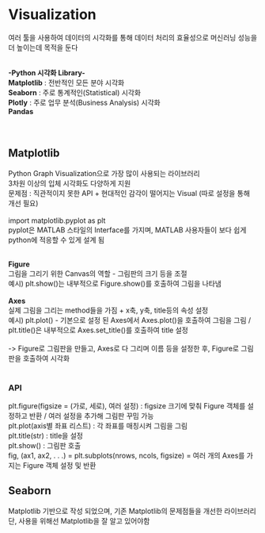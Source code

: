 # **Visualization**
여러 툴을 사용하여 데이터의 시각화를 통해 데이터 처리의 효율성으로 머신러닝 성능을 더 높이는데 목적을 둔다 </br></br>

**-Python 시각화 Library-** </br>
**Matplotlib** : 전반적인 모든 분야 시각화</br>
**Seaborn** : 주로 통계적인(Statistical) 시각화</br>
**Plotly** : 주로 업무 분석(Business Analysis) 시각화 </br>
**Pandas**</br></br></br>


## **Matplotlib**
Python Graph Visualization으로 가장 많이 사용되는 라이브러리 </br>
3차원 이상의 입체 시각화도 다양하게 지원</br>
문제점 : 직관적이지 못한 API + 현대적인 감각이 떨어지는 Visual (따로 설정을 통해 개선 필요) </br></br>
import matplotlib.pyplot as plt </br>
pyplot은 MATLAB 스타일의 Interface를 가지며, MATLAB 사용자들이 보다 쉽게 python에 적응할 수 있게 설계 됨</br></br>

**Figure** </br>
그림을 그리기 위한 Canvas의 역할 - 그림판의 크기 등을 조절</br>
예시\) plt.show()는 내부적으로 Figure.show()를 호출하여 그림을 나타냄
</br></br>
**Axes** </br>
실제 그림을 그리는 method들을 가짐 + x축, y축, title등의 속성 설정 </br>
예시\) plt.plot() - 기본으로 설정 된 Axes에서 Axes.plot()을 호출하여 그림을 그림 / plt.title()은 내부적으로 Axes.set_title()를 호출하여 title 설정</br></br>
-> Figure로 그림판을 만들고, Axes로 다 그리며 이름 등을 설정한 후, Figure로 그림판을 호출하여 시각화</br></br>

### **API**
plt.figure(figsize = (가로, 세로), 여러 설정) : figsize 크기에 맞춰 Figure 객체를 설정하고 반환 / 여러 설정을 추가해 그림판 꾸밈 가능</br>
plt.plot(axis별 좌표 리스트) : 각 좌표를 매칭시켜 그림을 그림 </br>
plt.title(str) : title을 설정 </br>
plt.show() : 그림판 호출</br>
fig, (ax1, ax2, . . .) = plt.subplots(nrows, ncols, figsize) = 여러 개의 Axes를 가지는 Figure 객체 설정 및 반환






## **Seaborn**
Matplotlib 기반으로 작성 되었으며, 기존 Matplotlib의 문제점들을 개선한 라이브러리 </br>
단, 사용을 위해선 Matplotlib을 잘 알고 있어야함
